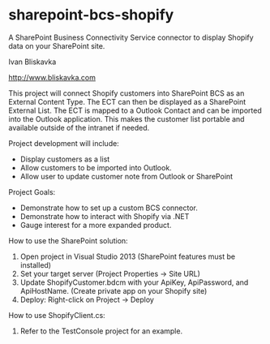# sharepoint-bcs-shopify
A SharePoint Business Connectivity Service connector to display Shopify data on your SharePoint site.

Ivan Bliskavka

http://www.bliskavka.com

This project will connect Shopify customers into SharePoint BCS as an External Content Type.
The ECT can then be displayed as a SharePoint External List.
The ECT is mapped to a Outlook Contact and can be imported into the Outlook application. This makes the customer list portable and available outside of the intranet if needed.

Project development will include:
- Display customers as a list
- Allow customers to be imported into Outlook.
- Allow user to update customer note from Outlook or SharePoint

Project Goals:
- Demonstrate how to set up a custom BCS connector.
- Demonstrate how to interact with Shopify via .NET
- Gauge interest for a more expanded product.

How to use the SharePoint solution:
1. Open project in Visual Studio 2013 (SharePoint features must be installed)
2. Set your target server (Project Properties -> Site URL)
3. Update ShopifyCustomer.bdcm with your ApiKey, ApiPassword, and ApiHostName. (Create private app on your Shopify site)
4. Deploy: Right-click on Project -> Deploy

How to use ShopifyClient.cs:
1. Refer to the TestConsole project for an example.